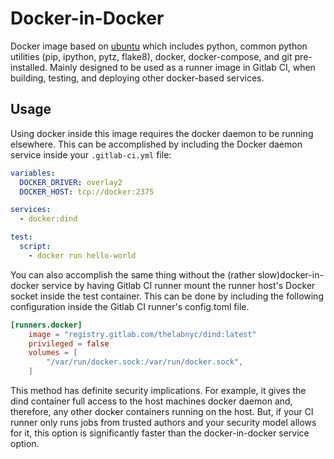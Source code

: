 # Docker-in-Docker

Docker image based on [ubuntu](https://hub.docker.com/_/ubuntu/) which includes python, common python utilities (pip, ipython, pytz, flake8), docker, docker-compose, and git pre-installed. Mainly designed to be used as a runner image in Gitlab CI, when building, testing, and deploying other docker-based services.

## Usage

Using docker inside this image requires the docker daemon to be running elsewhere. This can be accomplished by including the Docker daemon service inside your `.gitlab-ci.yml` file:

```yaml
variables:
  DOCKER_DRIVER: overlay2
  DOCKER_HOST: tcp://docker:2375

services:
  - docker:dind

test:
  script:
    - docker run hello-world
```

You can also accomplish the same thing without the (rather slow)docker-in-docker service by having Gitlab CI runner mount the runner host's Docker socket inside the test container. This can be done by including the following configuration inside the Gitlab CI runner's config.toml file.

```toml
[runners.docker]
    image = "registry.gitlab.com/thelabnyc/dind:latest"
    privileged = false
    volumes = [
        "/var/run/docker.sock:/var/run/docker.sock",
    ]
```

This method has definite security implications. For example, it gives the dind container full access to the host machines docker daemon and, therefore, any other docker containers running on the host. But, if your CI runner only runs jobs from trusted authors and your security model allows for it, this option is significantly faster than the docker-in-docker service option.
